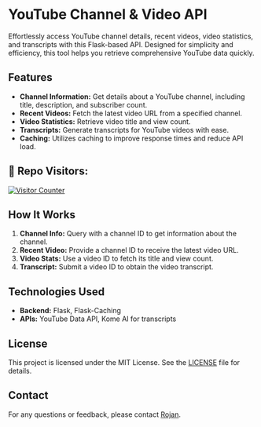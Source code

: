 # YouTube Channel & Video API

Effortlessly access YouTube channel details, recent videos, video statistics, and transcripts with this Flask-based API. Designed for simplicity and efficiency, this tool helps you retrieve comprehensive YouTube data quickly.

## Features

- **Channel Information:** Get details about a YouTube channel, including title, description, and subscriber count.
- **Recent Videos:** Fetch the latest video URL from a specified channel.
- **Video Statistics:** Retrieve video title and view count.
- **Transcripts:** Generate transcripts for YouTube videos with ease.
- **Caching:** Utilizes caching to improve response times and reduce API load.

<h2 align="left">👤 Repo Visitors:</h2>
<p align="left">
<a href="https://rojansapkota.com.np" target="_blank">
<img src="https://profile-counter.glitch.me/RojanSapkota_YouTubeStatsAPI/count.svg" alt="Visitor Counter"/>
</a>
</p>

## How It Works

1. **Channel Info:** Query with a channel ID to get information about the channel.
2. **Recent Video:** Provide a channel ID to receive the latest video URL.
3. **Video Stats:** Use a video ID to fetch its title and view count.
4. **Transcript:** Submit a video ID to obtain the video transcript.

## Technologies Used

- **Backend:** Flask, Flask-Caching
- **APIs:** YouTube Data API, Kome AI for transcripts

## License

This project is licensed under the MIT License. See the [LICENSE](LICENSE) file for details.

## Contact

For any questions or feedback, please contact [Rojan](mailto:github@rojansapkota.com.np).
